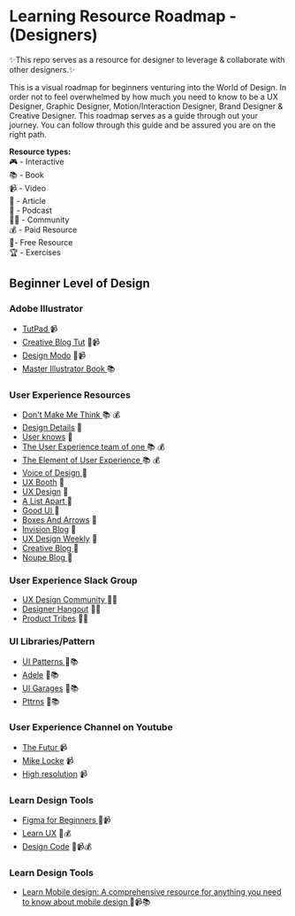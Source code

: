 # Learning Resource Roadmap - (Designers)
✨This repo serves as a resource for designer to leverage & collaborate with other designers.✨

This is a visual roadmap for beginners venturing into the World of Design. In order not to feel overwhelmed by how much you need to know to be a UX Designer, Graphic Designer, Motion/Interaction Designer, Brand Designer & Creative Designer. This roadmap serves as a guide through out your journey. You can follow through this guide and be assured you are on the right path. <br />

<b>Resource types:</b> <br />
🎮 - Interactive <br />
📚 - Book <br />
📹 - Video <br />
📝 - Article <br />
🎤 - Podcast <br />
👩‍💻 - Community <br />
💰 - Paid Resource <br />
🎁- Free Resource <br />
🏆 - Exercises <br />

## Beginner Level of Design 

### Adobe Illustrator
<ul>
  <li><a href="https://www.tutpad.com/courses/illustrator/beginner">TutPad </a> 📹</li>
  <li><a href="https://www.creativebloq.com/digital-art/illustrator-tutorials-1232697"> Creative Blog Tut</a>  📝📹</li>
  <li><a href="https://designmodo.com/tutorials/illustrator/">Design Modo</a> 📝📹</li>
  <li><a href="https://design.tutsplus.com/ebooks/mastering-illustrator/"> Master Illustrator Book </a> 📚 </li>
</ul>

### User Experience Resources

<ul>
  <li><a href="https://www.goodreads.com/book/show/3368.Don_t_Make_Me_Think">Don't Make Me Think  </a> 📚 💰</li>
  <li><a href="https://spec.fm/podcasts/design-details"> Design Details</a>  🎤</li>
  <li><a href="https://www.usersknow.com/podcast">User knows</a> 🎤</li>
  <li><a href="https://www.goodreads.com/book/show/18177290-the-user-experience-team-of-one"> The User Experience team of one </a> 📚 💰</li>
  <li><a href="https://www.goodreads.com/book/show/1867.The_Elements_of_User_Experience"> The Element of User Experience  </a> 📚 💰 </li>
  <li><a href="https://vod.podbean.com/">Voice of Design </a> 🎤 </li>
  <li><a href="https://uxbooth.com/"> UX Booth</a>  📝</li>
  <li><a href="https://uxdesign.cc/">UX Design</a> 📝</li>
  <li><a href="https://alistapart.com/"> A List Apart </a> 📝</li>
  <li><a href="https://goodui.org/"> Good UI </a> 📝 </li>
  <li><a href="http://boxesandarrows.com/category/interfaces/"> Boxes And Arrows</a>  📝</li>
  <li><a href="https://www.invisionapp.com/inside-design/">Invision Blog</a> 📝</li>
  <li><a href="http://uxdesignweekly.com/"> UX Design Weekly</a> 📝</li>
  <li><a href="http://www.creativebloq.com/"> Creative Blog </a> 📝 </li>
  <li><a href="https://www.noupe.com/"> Noupe Blog </a> 📝 </li>
</ul>


### User Experience  Slack Group

<ul>
  <li><a href="http://slack.uxdesigncommunity.com/">UX Design Community </a> 👩‍💻</li>
  <li><a href="https://designerhangout.co/"> Designer Hangout</a>  👩‍💻</li>
  <li><a href="http://www.product-tribes.com/index.html">Product Tribes</a> 👩‍💻</li>
</ul>

### UI Libraries/Pattern

<ul>
  <li><a href="http://ui-patterns.com/patterns">UI Patterns </a> 🎁📚</li>
  <li><a href="https://adele.uxpin.com/"> Adele</a>  🎁📚</li>
  <li><a href="https://uigarage.net/">UI Garages</a> 🎁📚</li>
  <li><a href="https://pttrns.com/">Pttrns</a> 🎁📚</li>
</ul>


### User Experience  Channel on Youtube

<ul>
  <li><a href="https://www.youtube.com/user/TheSkoolRocks">The Futur </a> 📹</li>
  <li><a href="https://www.youtube.com/user/mlwebco/featured"> Mike Locke</a>  📹</li>
  <li><a href="https://www.youtube.com/channel/UCzBkNPSxw15qrW_Y8p-oCUw">High resolution</a> 📹</li>
</ul>

### Learn Design Tools

<ul>
  <li><a href="https://www.figmaforbeginners.com">Figma for Beginners </a> 🎁📹</li>
  <li><a href="	https://www.learnux.io"> Learn UX</a>  🎁💰</li>
  <li><a href="https://www.designcode.io">Design Code</a> 🎁📹💰</li>
</ul>

### Learn Design Tools

<ul>
  <li><a href="https://learnmobile.design/"> Learn Mobile design: A comprehensive resource for anything you need to know about mobile design </a> 🎁📹📚</li>

</ul>






	
